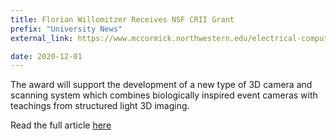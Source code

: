```yaml
---
title: Florian Willomitzer Receives NSF CRII Grant
prefix: "University News"
external_link: https://www.mccormick.northwestern.edu/electrical-computer/news-events/news/articles/2022/florian-willomitzer-receives-nsf-crii-grant.html

date: 2020-12-01
---
```

The award will support the development of a new type of 3D camera and scanning system which combines biologically inspired event cameras with teachings from structured light 3D imaging.

Read the full article [here](https://www.mccormick.northwestern.edu/electrical-computer/news-events/news/articles/2022/florian-willomitzer-receives-nsf-crii-grant.html)
